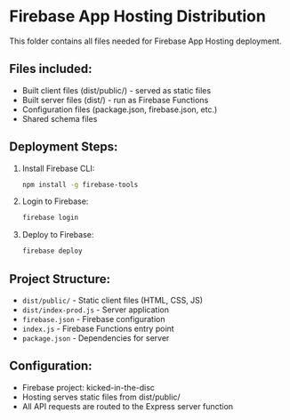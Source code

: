 # Firebase App Hosting Distribution

This folder contains all files needed for Firebase App Hosting deployment.

## Files included:
- Built client files (dist/public/) - served as static files
- Built server files (dist/) - run as Firebase Functions
- Configuration files (package.json, firebase.json, etc.)
- Shared schema files

## Deployment Steps:

1. Install Firebase CLI:
   ```bash
   npm install -g firebase-tools
   ```

2. Login to Firebase:
   ```bash
   firebase login
   ```

3. Deploy to Firebase:
   ```bash
   firebase deploy
   ```

## Project Structure:
- `dist/public/` - Static client files (HTML, CSS, JS)
- `dist/index-prod.js` - Server application
- `firebase.json` - Firebase configuration
- `index.js` - Firebase Functions entry point
- `package.json` - Dependencies for server

## Configuration:
- Firebase project: kicked-in-the-disc
- Hosting serves static files from dist/public/
- All API requests are routed to the Express server function
